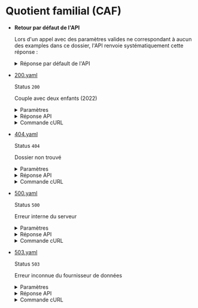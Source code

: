 # Quotient familial (CAF)
* __Retour par défaut de l'API__

  Lors d'un appel avec des paramètres valides ne correspondant à aucun des examples dans ce dossier, l'API renvoie systématiquement cette réponse :


  <details><summary>Réponse par défault de l'API</summary>
  <p>

  ```json
  {
    "allocataires": [
      {
        "nomPrenom": "JEAN JACQUES",
        "dateDeNaissance": "01021970",
        "sexe": "M"
      }
    ],
    "enfants": [
      {
        "nomPrenom": "JESSICA JACQUES",
        "dateDeNaissance": "01031995",
        "sexe": "F"
      }
    ],
    "adresse": {
      "identite": "Monsieur JEAN JACQUES",
      "complementIdentite": "dummy",
      "complementIdentiteGeo": "dummy",
      "numeroRue": "1 RUE DE LA GARE",
      "lieuDit": "dummy",
      "codePostalVille": "75002",
      "pays": "FRANCE"
    },
    "quotientFamilial": 1045,
    "annee": 2021,
    "mois": 6
  }
  ```

  </p>
  </details>

* [200.yaml](200.yaml)

  Status `200`

  Couple avec deux enfants (2022)

  <details><summary>Paramètres</summary>
  <p>

  ```json
  {
    "numeroAllocataire": 2345678,
    "codePostal": 75001
  }
  ```

  </p>
  </details>

  <details><summary>Réponse API</summary>
  <p>

  ```json
  {
    "quotientFamilial": 1234,
    "mois": 7,
    "annee": 2022,
    "allocataires": [
      {
        "nomPrenom": "MARIE DUPONT",
        "dateDeNaissance": "01031988",
        "sexe": "F"
      },
      {
        "nomPrenom": "JEAN DUPONT",
        "dateDeNaissance": "01041990",
        "sexe": "M"
      }
    ],
    "enfants": [
      {
        "nomPrenom": "JACQUES DUPONT",
        "dateDeNaissance": "01012010",
        "sexe": "M"
      },
      {
        "nomPrenom": "JEANNE DUPONT",
        "dateDeNaissance": "01022012",
        "sexe": "F"
      }
    ],
    "adresse": {
      "identite": "Monsieur JEAN DUPONT",
      "complementIdentite": "APPARTEMENT 51",
      "complementIdentiteGeo": "RESIDENCE DES COLOMBES",
      "numeroRue": "42 RUE DE LA PAIX",
      "lieuDit": "ILOTS DES OISEAUX",
      "codePostalVille": "75001 PARIS",
      "pays": "FRANCE"
    }
  }
  ```

  </p>
  </details>

  <details><summary>Commande cURL</summary>
  <p>

  ```bash
  curl -H "X-Api-Key: $token" \
    -G -d 'numeroAllocataire=2345678' -d 'codePostal=75001' \
    --url "https://staging.particulier.api.gouv.fr/api/v2/composition-familiale"
  ```

  </p>
  </details>
* [404.yaml](404.yaml)

  Status `404`

  Dossier non trouvé

  <details><summary>Paramètres</summary>
  <p>

  ```json
  {
    "numeroAllocataire": 1234567,
    "codePostal": 33404
  }
  ```

  </p>
  </details>

  <details><summary>Réponse API</summary>
  <p>

  ```json
  {
    "error": "not_found",
    "reason": "Dossier allocataire inexistant. Le document ne peut être édité.",
    "message": "Dossier allocataire inexistant. Le document ne peut être édité."
  }
  ```

  </p>
  </details>

  <details><summary>Commande cURL</summary>
  <p>

  ```bash
  curl -H "X-Api-Key: $token" \
    -G -d 'numeroAllocataire=1234567' -d 'codePostal=33404' \
    --url "https://staging.particulier.api.gouv.fr/api/v2/composition-familiale"
  ```

  </p>
  </details>
* [500.yaml](500.yaml)

  Status `500`

  Erreur interne du serveur

  <details><summary>Paramètres</summary>
  <p>

  ```json
  {
    "numeroAllocataire": 1234567,
    "codePostal": 33500
  }
  ```

  </p>
  </details>

  <details><summary>Réponse API</summary>
  <p>

  ```json
  {
    "error": "error",
    "reason": "Internal server error",
    "message": "Une erreur interne s'est produite, l'équipe a été prévenue."
  }
  ```

  </p>
  </details>

  <details><summary>Commande cURL</summary>
  <p>

  ```bash
  curl -H "X-Api-Key: $token" \
    -G -d 'numeroAllocataire=1234567' -d 'codePostal=33500' \
    --url "https://staging.particulier.api.gouv.fr/api/v2/composition-familiale"
  ```

  </p>
  </details>
* [503.yaml](503.yaml)

  Status `503`

  Erreur inconnue du fournisseur de données

  <details><summary>Paramètres</summary>
  <p>

  ```json
  {
    "numeroAllocataire": 1234567,
    "codePostal": 33503
  }
  ```

  </p>
  </details>

  <details><summary>Réponse API</summary>
  <p>

  ```json
  {
    "error": "data_provider_error",
    "reason": "Unknown error code 134",
    "message": "Erreur inconnue du fournisseur de donnée CAF"
  }
  ```

  </p>
  </details>

  <details><summary>Commande cURL</summary>
  <p>

  ```bash
  curl -H "X-Api-Key: $token" \
    -G -d 'numeroAllocataire=1234567' -d 'codePostal=33503' \
    --url "https://staging.particulier.api.gouv.fr/api/v2/composition-familiale"
  ```

  </p>
  </details>
